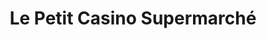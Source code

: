 ---
title: "Le Petit Casino Supermarché"
url: /marseille/le-petit-casino-supermarche/
shop: Lebensmittel
---